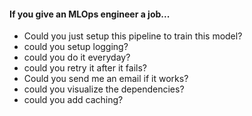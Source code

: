 #### If you give an MLOps engineer a job...

* Could you just setup this pipeline to train this model?
* could you setup logging?
* could you do it everyday?
* could you retry it after it fails?
* Could you send me an email if it works?
* could you visualize the dependencies?
* could you add caching?
